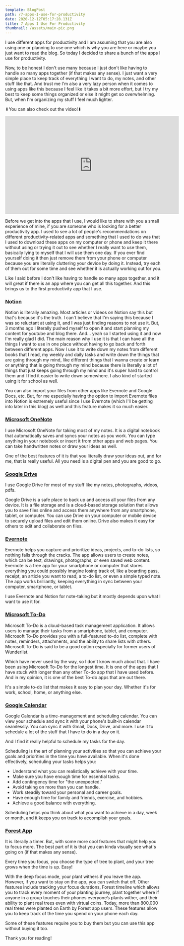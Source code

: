 ```yaml
---
template: BlogPost
path: /7-apps-I-use-for-productivity
date: 2020-12-12T05:17:28.131Z
title: 7 Apps I Use For Productivity
thumbnail: /assets/main-pic.png
---
```

I use different apps for productivity and I am assuming that you are also using one or planning to use one which is why you are here or maybe you just want to read the blog. So today I decided to share a bunch of the apps I use for productivity.

Now, to be honest I don't use many because I just don't like having to handle so many apps together (if that makes any sense). I just want a very simple place to keep track of everything I want to do, my notes, and other stuff like that. And trust me I'm also a very lazy person when it comes to using apps like this because I feel like it takes a bit more effort, but I try my best to keep some things organized or else it might get so overwhelming. But, when I'm organizing my stuff I feel much lighter.

⬇You can also check out the video!⬇

<iframe width="560" height="315" src="https://www.youtube.com/embed/gOFhKtEbTng" frameborder="0" allow="accelerometer; autoplay; clipboard-write; encrypted-media; gyroscope; picture-in-picture" allowfullscreen></iframe>

Before we get into the apps that I use, I would like to share with you a small experience of mine, if you are someone who is looking for a better productivity app. I used to see a lot of people's recommendations on different productivity-related apps and something that I used to do was that I used to download these apps on my computer or phone and keep it there without using or trying it out to see whether I really want to use them, basically lying to myself that I will use them one day. If you ever find yourself doing it then just remove them from your phone or computer because you are literally cluttering your device by doing it. Instead, try each of them out for some time and see whether it is actually working out for you.

Like I said before I don't like having to handle so many apps together, and it will great if there is an app where you can get all this together. And this brings us to the first productivity app that I use.

### **[Notion](https://www.notion.so/)**

Notion is literally amazing. Most articles or videos on Notion say this but that's because it's the truth. I can't believe that I'm saying this because I was so reluctant at using it, and I was just finding reasons to not use it. But, 3 months ago I literally pushed myself to open it and start planning my content for youtube and blog there. And... yeah so I started using it and now I'm really glad I did. The main reason why I use it is that I can have all the things I want to use in one place without having to go back and forth between different apps. Now I use it to write down my notes from different books that I read, my weekly and daily tasks and write down the things that are going through my mind, like different things that I wanna create or learn or anything that is going through my mind because there is literally a lot of things that just keeps going through my mind and it's super hard to control them and I find it easier to write down somewhere. I also kind of started using it for school as well.

You can also import your files from other apps like Evernote and Google Docs, etc. But, for me especially having the option to import Evernote files into Notion is extremely useful since I use Evernote (which I'll be getting into later in this blog) as well and this feature makes it so much easier.

### **[Microsoft OneNote](https://www.microsoft.com/en-in/microsoft-365/onenote/digital-note-taking-app/)**

I use Microsoft OneNote for taking most of my notes. It is a digital notebook that automatically saves and syncs your notes as you work. You can type anything in your notebook or insert it from other apps and web pages. You can take handwritten notes or draw your ideas as well.

One of the best features of it is that you literally draw your ideas out, and for me, that is really useful. All you need is a digital pen and you are good to go.  

### **[Google Drive](https://drive.google.com/)**

I use Google Drive for most of my stuff like my notes, photographs, videos, pdfs.

Google Drive is a safe place to back up and access all your files from any device. It is a file storage and is a cloud-based storage solution that allows you to save files online and access them anywhere from any smartphone, tablet, or computer. You can use Drive on your computer or mobile device to securely upload files and edit them online. Drive also makes it easy for others to edit and collaborate on files.

### **[Evernote](https://evernote.com/)**

Evernote helps you capture and prioritize ideas, projects, and to-do lists, so nothing falls through the cracks. The app allows users to create notes, which can be text, drawings, photographs, or even saved web content. Evernote is a free app for your smartphone or computer that stores everything you could possibly imagine losing track of, like a boarding pass, receipt, an article you want to read, a to-do list, or even a simple typed note. The app works brilliantly, keeping everything in sync between your computer, smartphone, or tablet.

I use Evernote and Notion for note-taking but it mostly depends upon what I want to use it for.

### **[Microsoft To-Do](https://to-do.microsoft.com/tasks/)**

Microsoft To-Do is a cloud-based task management application. It allows users to manage their tasks from a smartphone, tablet, and computer. Microsoft To-Do provides you with a full-featured to-do list, complete with notes, reminders, attachments, and the ability to share lists with others. Microsoft To-Do is said to be a good option especially for former users of Wunderlist.

Which have never used by the way, so I don't know much about that. I have been using Microsoft To-Do for the longest time. It is one of the apps that I have stuck with longer than any other To-do app that I have used before. And in my opinion, it is one of the best To-do apps that are out there.

It's a simple to-do list that makes it easy to plan your day. Whether it's for work, school, home, or anything else.

### **[Google Calendar](https://www.google.com/calendar?tab=wc&authuser=0)**

Google Calendar is a time-management and scheduling calendar. You can view your schedule and sync it with your phone's built-in calendar seamlessly. You can sync it with Gmail, Docs, Drive, and more. I use it to schedule a lot of the stuff that I have to do in a day on it.

And I find it really helpful to schedule my tasks for the day.

Scheduling is the art of planning your activities so that you can achieve your goals and priorities in the time you have available. When it's done effectively, scheduling your tasks helps you:

* Understand what you can realistically achieve with your time.
* Make sure you have enough time for essential tasks.
* Add contingency time for "the unexpected."
* Avoid taking on more than you can handle.
* Work steadily toward your personal and career goals.
* Have enough time for family and friends, exercise, and hobbies.
* Achieve a good balance with everything.

Scheduling helps you think about what you want to achieve in a day, week or month, and it keeps you on track to accomplish your goals.

### **[Forest App](https://www.forestapp.cc/)**

It is literally a timer. But, with some more cool features that might help you to focus more. The best part of it is that you can kinda visually see what's going on (if that makes any sense).

Every time you focus, you choose the type of tree to plant, and your tree grows when the time is up. Easy!

With the deep focus mode, your plant withers if you leave the app. However, if you want to stay on the app, you can switch that off. Other features include tracking your focus durations, Forest timeline which allows you to track every moment of your planting journey, plant together where if anyone in a group touches their phones everyone’s plants wither, and their ability to plant real trees even with virtual coins. Today, more than 800,000 real trees were planted on Earth by Forest app users. These features allow you to keep track of the time you spend on your phone each day.

Some of these features require you to buy them but you can use this app without buying it too.

Thank you for reading!
